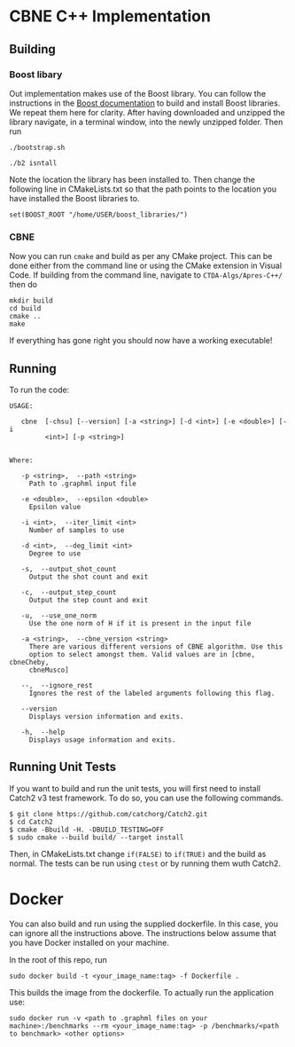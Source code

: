 # CBNE C++ Implementation
## Building

### Boost libary

Out implementation makes use of the Boost library. You can follow the instructions in the [Boost documentation](https://www.boost.org/doc/libs/1_68_0/more/getting_started/unix-variants.html) to build and install Boost libraries. We repeat them here for clarity. After having downloaded and unzipped the library navigate, in a terminal window, into the newly unzipped folder. Then run

```
./bootstrap.sh
```

```
./b2 isntall
```

Note the location the library has been installed to. Then change the following line in CMakeLists.txt so that the path points to the location you have installed the Boost libraries to.

```
set(BOOST_ROOT "/home/USER/boost_libraries/")
```

### CBNE

Now you can run `cmake` and build as per any CMake project. This can be done either from the command line or using the CMake extension in Visual Code. If building from the command line, navigate to `CTDA-Algs/Apres-C++/` then do 

```
mkdir build
cd build
cmake ..
make
```
If everything has gone right you should now have a working executable!

## Running

To run the code:

```
USAGE: 

   cbne  [-chsu] [--version] [-a <string>] [-d <int>] [-e <double>] [-i
         <int>] [-p <string>]


Where: 

   -p <string>,  --path <string>
     Path to .graphml input file

   -e <double>,  --epsilon <double>
     Epsilon value

   -i <int>,  --iter_limit <int>
     Number of samples to use

   -d <int>,  --deg_limit <int>
     Degree to use

   -s,  --output_shot_count
     Output the shot count and exit

   -c,  --output_step_count
     Output the step count and exit

   -u,  --use_one_norm
     Use the one norm of H if it is present in the input file

   -a <string>,  --cbne_version <string>
     There are various different versions of CBNE algorithm. Use this
     option to select amongst them. Valid values are in [cbne, cbneCheby,
     cbneMusco]

   --,  --ignore_rest
     Ignores the rest of the labeled arguments following this flag.

   --version
     Displays version information and exits.

   -h,  --help
     Displays usage information and exits.
```

## Running Unit Tests

If you want to build and run the unit tests, you will first need to install Catch2 v3 test framework. To do so, you can use the following commands.

```
$ git clone https://github.com/catchorg/Catch2.git
$ cd Catch2
$ cmake -Bbuild -H. -DBUILD_TESTING=OFF
$ sudo cmake --build build/ --target install
```

Then, in CMakeLists.txt change `if(FALSE)` to `if(TRUE)` and the build as normal. The tests can be run using `ctest` or by running them wuth Catch2.

# Docker

You can also build and run using the supplied dockerfile. In this case, you can ignore all the instructions above. The instructions below assume that you have Docker installed on your machine.

In the root of this repo, run

```
sudo docker build -t <your_image_name:tag> -f Dockerfile .
```

This builds the image from the dockerfile. To actually run the application use:

```
sudo docker run -v <path to .graphml files on your machine>:/benchmarks --rm <your_image_name:tag> -p /benchmarks/<path to benchmark> <other options>
```
